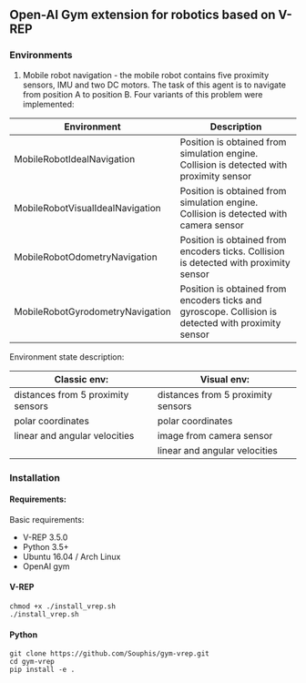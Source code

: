 ## Open-AI Gym extension for robotics based on V-REP

### Environments

1. Mobile robot navigation - the mobile robot contains five proximity sensors,
IMU and two DC motors. The task of this agent is to navigate from position A to position B.
Four variants of this problem were implemented:

| Environment                      | Description                                                                                         |
| -------------------------------- | --------------------------------------------------------------------------------------------------- |
| MobileRobotIdealNavigation       | Position is obtained from simulation engine. Collision is detected with proximity sensor            |
| MobileRobotVisualIdealNavigation | Position is obtained from simulation engine. Collision is detected with camera sensor               |
| MobileRobotOdometryNavigation    | Position is obtained from encoders ticks. Collision is detected with proximity sensor               |
| MobileRobotGyrodometryNavigation | Position is obtained from encoders ticks and gyroscope. Collision is detected with proximity sensor |

Environment state description:

| Classic env:                       | Visual env:                        |
| ---------------------------------- | ---------------------------------- |
| distances from 5 proximity sensors | distances from 5 proximity sensors |
| polar coordinates                  | polar coordinates                  |
| linear and angular velocities      | image from camera sensor           |
|                                    | linear and angular velocities      |


    
### Installation

#### Requirements:
Basic requirements:
* V-REP 3.5.0
* Python 3.5+
* Ubuntu 16.04 / Arch Linux
* OpenAI gym


#### V-REP
```
chmod +x ./install_vrep.sh
./install_vrep.sh
```
#### Python
```
git clone https://github.com/Souphis/gym-vrep.git
cd gym-vrep
pip install -e .
```
